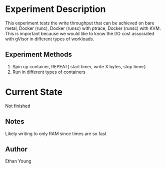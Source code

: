 # Experiment Description

This experiment tests the write throughput that can be achieved on bare metal, Docker (runc), Docker (runsc) with ptrace, Docker (runsc) with KVM. This is important because we would like to know the I/O cost associated with gVisor in different types of workloads.

## Experiment Methods

1) Spin up container, REPEAT( start timer, write X bytes, stop timer)
2) Run in different types of containers

# Current State

Not finished

## Notes

Likely writing to only RAM since times are so fast

## Author

Ethan Young
